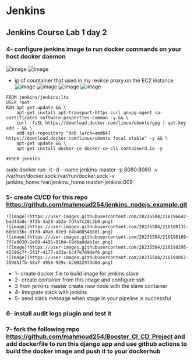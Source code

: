 # Jenkins

## Jenkins Course Lab 1 day 2

### 4- configure jenkins image to run docker commands on your host docker daemon
![image](https://user-images.githubusercontent.com/28235504/216189761-147089ac-87a7-4757-bcd7-c28176b85de5.png)
![image](https://user-images.githubusercontent.com/28235504/216193129-969f1f52-aaf4-41f7-bc5d-f83cca9f8063.png)

- ip of countainer that used in my revirse proxy on the EC2 instance
![image](https://user-images.githubusercontent.com/28235504/216193434-ee570096-279f-44a9-963b-b86765a94cb4.png)
![image](https://user-images.githubusercontent.com/28235504/216193807-7d0422b8-df6a-4bc4-8f16-69a2663b6ed5.png)
![image](https://user-images.githubusercontent.com/28235504/216193899-6d012069-4293-4465-acbb-6c9415db3cd4.png)
![image](https://user-images.githubusercontent.com/28235504/216193951-af293759-99e8-41f4-8bda-b5512c2c201a.png)

```
FROM jenkins/jenkins:lts
USER root
RUN apt-get update && \
    apt-get install apt-transport-https curl gnupg-agent ca-certificates software-properties-common -y && \
    curl -fsSL https://download.docker.com/linux/ubuntu/gpg | apt-key add - && \
    add-apt-repository "deb [arch=amd64] https://download.docker.com/linux/ubuntu focal stable" -y && \
    apt-get update && \
    apt-get install docker-ce docker-ce-cli containerd.io -y

#USER jenkins
```
sudo docker run -it -d --name jenkins-master -p 8080:8080 -v /var/run/docker.sock:/var/run/docker.sock -v jenkins_home:/var/jenkins_home master-jenkins:009

### 5- create CI/CD for this repo https://github.com/mahmoud254/jenkins_nodejs_example.git
    ![image](https://user-images.githubusercontent.com/28235504/216196642-bad43a8c-9f3b-4a28-ab2e-7d7a7c28c3b0.png)
    ![image](https://user-images.githubusercontent.com/28235504/216198131-60dd13bc-817d-40a0-82e9-64b408548881.png)
    ![image](https://user-images.githubusercontent.com/28235504/216198169-7f7a9030-2e09-4495-8104-69d6a0dab1ac.png)
    ![image](https://user-images.githubusercontent.com/28235504/216198295-42596c7f-543f-4177-a33a-6c47e769def6.png)
    ![image](https://user-images.githubusercontent.com/28235504/216198857-359851fb-58a7-4958-929c-bc0022973d0d.png)

  - 1- create docker file to build image for jenkins slave
  - 2- create container from this image and configure ssh
  - 3  from jenkins master create new node with the slave container
  - 4- integrate slack with jenkins
  - 5- send slack message when stage in your pipeline is successful
  
### 6- install audit logs plugin and test it

### 7- fork the following repo https://github.com/mahmoud254/Booster_CI_CD_Project and add dockerfile to run this django app and use github actions to build the docker image and push it to your dockerhub
